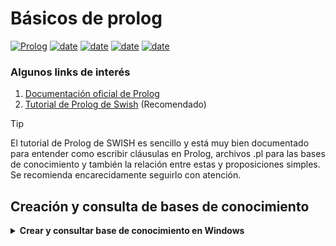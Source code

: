 # Básicos de prolog

[![Prolog](https://img.shields.io/badge/Lenguajes-Prolog-red)](https://www.swi-prolog.org/)
[![date](https://img.shields.io/badge/Semestre-2025-blue)]()
[![date](https://img.shields.io/badge/Universidad-UdeA-green)]()
[![date](https://img.shields.io/badge/Carrera-Ingenier%C3%ADa%20de%20sistemas-orange)]()
[![date](https://img.shields.io/badge/Asignatura-Matem%C3%A1ticas%20discretas%20I-purple)]()


### Algunos links de interés
1. [Documentación oficial de Prolog](https://www.swi-prolog.org/)
2. [Tutorial de Prolog de Swish](https://swish.swi-prolog.org/p/Tutorial%20de%20prolog.swinb) (Recomendado)


> [!TIP]
> El tutorial de Prolog de SWISH es sencillo y está muy bien documentado para entender como escribir cláusulas en Prolog, archivos .pl para las bases de conocimiento y también la relación entre estas y proposiciones simples. Se recomienda encarecidamente seguirlo con atención. 


## Creación y consulta de bases de conocimiento

<details><summary><b>Crear y consultar base de conocimiento en Windows</b></summary>

1. Crear una carpeta donde se guardarán las bases de conocimiento. (No es obligatorio. Es solo para mantener el orden y evitar pérdidas de la información)
2. Dar clic en el Menú de Prolog en la sección File
![Screenshot 1](https://github.com/discretas1-udea/prolog-basics/blob/main/assets/windows/01.png)

</details>
